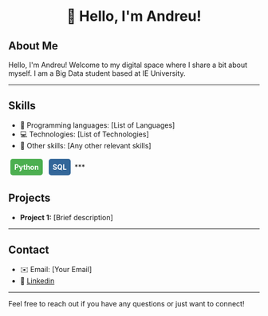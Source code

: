 # <p align="center">👋 Hello, I'm Andreu!</p>

## About Me
Hello, I'm Andreu! Welcome to my digital space where I share a bit about myself. I am a Big Data student based at IE University. 
***

## Skills
- 🚀 Programming languages: [List of Languages]
- 💻 Technologies: [List of Technologies]
- 🔧 Other skills: [Any other relevant skills]
<div style="display: inline-block; background-color: #4CAF50; color: white; padding: 8px; margin: 4px; border-radius: 5px;">
  <strong>Python</strong>
</div>

<div style="display: inline-block; background-color: #336699; color: white; padding: 8px; margin: 4px; border-radius: 5px;">
  <strong>SQL</strong>
</div>
***

## Projects
- **Project 1:** [Brief description]

***

## Contact
- ✉️ Email: [Your Email]
- 🔗 [Linkedin](https://www.linkedin.com/in/andreuartigues/) 

***

Feel free to reach out if you have any questions or just want to connect!
